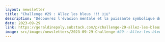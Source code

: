 ```yaml
---
layout: newsletter
title: "Challenge #29 : Allez les bleus !!! 🇫🇷"
description: "Découvrez l'évasion mentale et la puissante symbolique du bleu. Apprenez comment cette couleur favorise la détente, l'harmonie et l'impact sur le bien-être. De ses nuances pour agrandir un espace aux bénéfices pour la santé mentale, le bleu transcende simplement une teinte pour devenir une expérience sensorielle. Idéal pour intérieurs, chambres et utilisations professionnelles. Le bleu : plus qu'une couleur, une émotion"
date: 2023-09-29
link: https://geraldinepoly.substack.com/p/challenge-29-allez-les-bleus
image: src/images/newsletters/2023-09-29-Challenge-#29-:-Allez-les-bleus-!!!-🇫🇷.jpeg
---
```

